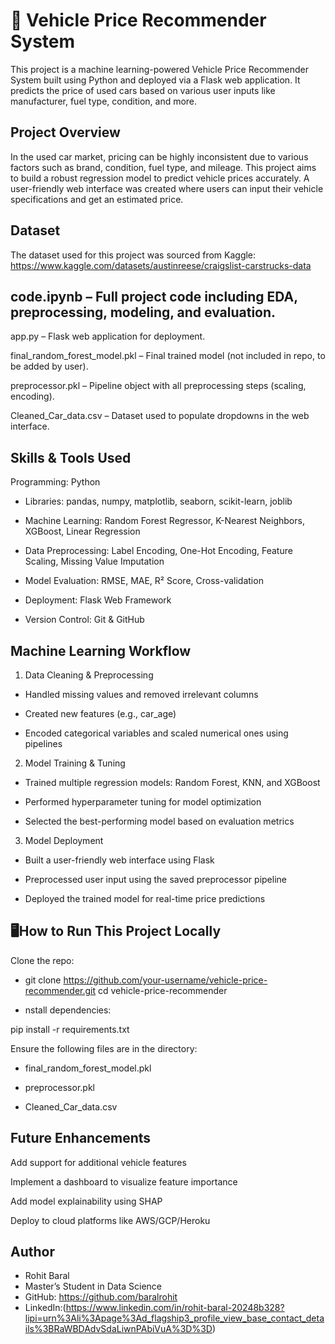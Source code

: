 # 🚗 Vehicle Price Recommender System


This project is a machine learning-powered Vehicle Price Recommender System built using Python and deployed via a Flask web application. It predicts the price of used cars based on various user inputs like manufacturer, fuel type, condition, and more.
            
            
## Project Overview
In the used car market, pricing can be highly inconsistent due to various factors such as brand, condition, fuel type, and mileage. This project aims to build a robust regression model to predict vehicle prices accurately. A user-friendly web interface was created where users can input their vehicle specifications and get an estimated price.

## Dataset 
The dataset used for this project was sourced from Kaggle:
https://www.kaggle.com/datasets/austinreese/craigslist-carstrucks-data

## code.ipynb – Full project code including EDA, preprocessing, modeling, and evaluation.

app.py – Flask web application for deployment.

final_random_forest_model.pkl – Final trained model (not included in repo, to be added by user).

preprocessor.pkl – Pipeline object with all preprocessing steps (scaling, encoding).

Cleaned_Car_data.csv – Dataset used to populate dropdowns in the web interface.

## Skills & Tools Used
Programming: Python

- Libraries: pandas, numpy, matplotlib, seaborn, scikit-learn, joblib

- Machine Learning: Random Forest Regressor, K-Nearest Neighbors, XGBoost, Linear Regression

- Data Preprocessing: Label Encoding, One-Hot Encoding, Feature Scaling, Missing Value Imputation

- Model Evaluation: RMSE, MAE, R² Score, Cross-validation

- Deployment: Flask Web Framework

- Version Control: Git & GitHub

## Machine Learning Workflow
1. Data Cleaning & Preprocessing
- Handled missing values and removed irrelevant columns

- Created new features (e.g., car_age)

- Encoded categorical variables and scaled numerical ones using pipelines

2. Model Training & Tuning
- Trained multiple regression models: Random Forest, KNN, and XGBoost

- Performed hyperparameter tuning for model optimization

- Selected the best-performing model based on evaluation metrics

3. Model Deployment
- Built a user-friendly web interface using Flask

- Preprocessed user input using the saved preprocessor pipeline

- Deployed the trained model for real-time price predictions

## 🖥How to Run This Project Locally
Clone the repo:

- git clone https://github.com/your-username/vehicle-price-recommender.git
cd vehicle-price-recommender

- nstall dependencies:

pip install -r requirements.txt

Ensure the following files are in the directory:

- final_random_forest_model.pkl

- preprocessor.pkl

- Cleaned_Car_data.csv

## Future Enhancements
Add support for additional vehicle features

Implement a dashboard to visualize feature importance

Add model explainability using SHAP

Deploy to cloud platforms like AWS/GCP/Heroku

##  Author
- Rohit Baral
- Master’s Student in Data Science
- GitHub: https://github.com/baralrohit
- LinkedIn:(https://www.linkedin.com/in/rohit-baral-20248b328?lipi=urn%3Ali%3Apage%3Ad_flagship3_profile_view_base_contact_details%3BRaWBDAdvSdaLiwnPAbiVuA%3D%3D)
